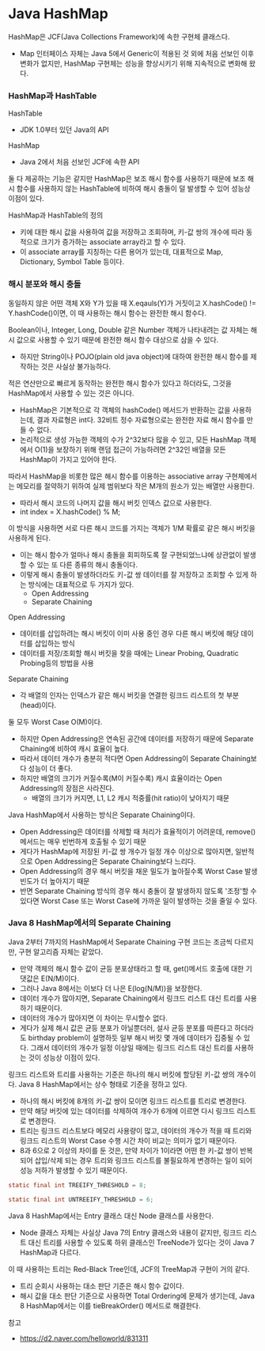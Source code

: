 # Java HashMap

HashMap은 JCF(Java Collections Framework)에 속한 구현체 클래스다.
* Map 인터페이스 자체는 Java 5에서 Generic이 적용된 것 외에 처음 선보인 이후 변화가 없지만, HashMap 구현체는 성능을 향상시키기 위해 지속적으로 변화해 왔다.

### HashMap과 HashTable
HashTable
* JDK 1.0부터 있던 Java의 API

HashMap
* Java 2에서 처음 선보인 JCF에 속한 API

둘 다 제공하는 기능은 같지만 HashMap은 보조 해시 함수를 사용하기 때문에 보조 해시 함수를 사용하지 않는 HashTable에 비하여 해시 충돌이 덜 발생할 수 있어 성능상 이점이 있다.

HashMap과 HashTable의 정의
* 키에 대한 해시 값을 사용하여 값을 저장하고 조회하며, 키-값 쌍의 개수에 따라 동적으로 크기가 증가하는 associate array라고 할 수 있다.
* 이 associate array를 지칭하는 다른 용어가 있는데, 대표적으로 Map, Dictionary, Symbol Table 등이다.

### 해시 분포와 해시 충돌
동일하지 않은 어떤 객체 X와 Y가 있을 때 X.eqauls(Y)가 거짓이고 X.hashCode() != Y.hashCode()이면, 이 때 사용하는 해시 함수는 완전한 해시 함수다.

Boolean이나, Integer, Long, Double 같은 Number 객체가 나타내려는 값 자체는 해시 값으로 사용할 수 있기 때문에 완전한 해시 함수 대상으로 삼을 수 있다.
* 하지만 String이나 POJO(plain old java object)에 대하여 완전한 해시 함수를 제작하는 것은 사실상 불가능하다.

적은 연산만으로 빠르게 동작하는 완전한 해시 함수가 있다고 하더라도, 그것을 HashMap에서 사용할 수 있는 것은 아니다.
* HashMap은 기본적으로 각 객체의 hashCode() 메서드가 반환하는 값을 사용하는데, 결과 자료형은 int다. 32비트 정수 자료형으로는 완전한 자료 해시 함수를 만들 수 없다.
* 논리적으로 생성 가능한 객체의 수가 2^32보다 많을 수 있고, 모든 HashMap 객체에서 O(1)을 보장하기 위해 랜덤 접근이 가능하려면 2^32인 배열을 모든 HashMap이 가지고 있어야 한다.

따라서 HashMap을 비롯한 많은 해시 함수를 이용하는 associative array 구현체에서는 메모리를 절약하기 위하여 실제 범위보다 작은 M개의 원소가 있는 배열만 사용한다.
* 따라서 해시 코드의 나머지 값을 해시 버킷 인덱스 값으로 사용한다.
* int index = X.hashCode() % M;

이 방식을 사용하면 서로 다른 해시 코드를 가지는 객체가 1/M 확률로 같은 해시 버킷을 사용하게 된다.
* 이는 해시 함수가 얼마나 해시 충돌을 회피하도록 잘 구현되었느냐에 상관없이 발생할 수 있는 또 다른 종류의 해시 충돌이다.
* 이렇게 해시 충돌이 발생하더라도 키-값 쌍 데이터를 잘 저장하고 조회할 수 있게 하는 방식에는 대표적으로 두 가지가 있다.
    * Open Addressing
    * Separate Chaining

Open Addressing
* 데이터를 삽입하려는 해시 버킷이 이미 사용 중인 경우 다른 해시 버킷에 해당 데이터를 삽입하는 방식
* 데이터를 저장/조회할 해시 버킷을 찾을 때에는 Linear Probing, Quadratic Probing등의 방법을 사용

Separate Chaining
* 각 배열의 인자는 인덱스가 같은 해시 버킷을 연결한 링크드 리스트의 첫 부분(head)이다.

둘 모두 Worst Case O(M)이다.
* 하지만 Open Addressing은 연속된 공간에 데이터를 저장하기 때문에 Separate Chaining에 비하여 캐시 효율이 높다.
* 따라서 데이터 개수가 충분히 적다면 Open Addressing이 Separate Chaining보다 성능이 더 좋다.
* 하지만 배열의 크기가 커질수록(M이 커질수록) 캐시 효율이라는 Open Addressing의 장점은 사라진다.
    * 배열의 크기가 커지면, L1, L2 캐시 적중률(hit ratio)이 낮아지기 때문

Java HashMap에서 사용하는 방식은 Separate Chaining이다.
* Open Addressing은 데이터를 삭제할 때 처리가 효율적이기 어려운데, remove() 메서드는 매우 빈번하게 호출될 수 있기 때문
* 게다가 HashMap에 저장된 키-값 쌍 개수가 일정 개수 이상으로 많아지면, 일반적으로 Open Addressing은 Separate Chaining보다 느리다.
* Open Addressing의 경우 해시 버킷을 채운 밀도가 높아질수록 Worst Case 발생 빈도가 더 높아지기 때문
* 반면 Separate Chaining 방식의 경우 해시 충돌이 잘 발생하지 않도록 '조정'할 수 있다면 Worst Case 또는 Worst Case에 가까운 일이 발생하는 것을 줄일 수 있다.

### Java 8 HashMap에서의 Separate Chaining
Java 2부터 7까지의 HashMap에서 Separate Chaining 구현 코드는 조금씩 다르지만, 구현 알고리즘 자체는 같았다.
* 만약 객체의 해시 함수 값이 균등 분포상태라고 할 때, get()메서드 호출에 대한 기댓값은 E(N/M)이다.
* 그러나 Java 8에서는 이보다 더 나은 E(log(N/M))을 보장한다.
* 데이터 개수가 많아지면, Separate Chaining에서 링크드 리스트 대신 트리를 사용하기 때문이다.
* 데이터의 개수가 많아지면 이 차이는 무시할수 없다.
* 게다가 실제 해시 값은 균등 분포가 아닐뿐더러, 설사 균등 분포를 따른다고 하더라도 birthday problem이 설명하듯 일부 해시 버킷 몇 개에 데이터가 집중될 수 있다. 그래서 데이터의 개수가 일정 이상일 때에는 링크드 리스트 대신 트리를 사용하는 것이 성능상 이점이 있다.

링크드 리스트와 트리를 사용하는 기준은 하나의 해시 버킷에 할당된 키-값 쌍의 개수이다. Java 8 HashMap에서는 상수 형태로 기준을 정하고 있다.
* 하나의 해시 버킷에 8개의 키-값 쌍이 모이면 링크드 리스트를 트리로 변경한다.
* 만약 해당 버킷에 있는 데이터를 삭제하여 개수가 6개에 이르면 다시 링크드 리스트로 변경한다.
* 트리는 링크드 리스트보다 메모리 사용량이 많고, 데이터의 개수가 적을 때 트리와 링크드 리스트의 Worst Case 수행 시간 차이 비교는 의미가 없기 때문이다.
* 8과 6으로 2 이상의 차이를 둔 것은, 만약 차이가 1이라면 어떤 한 키-값 쌍이 반복되어 삽입/삭제 되는 경우 트리와 링크드 리스트를 불필요하게 변경하는 일이 되어 성능 저하가 발생할 수 있기 때문이다.

``` java
static final int TREEIFY_THRESHOLD = 8;

static final int UNTREEIFY_THRESHOLD = 6;
```

Java 8 HashMap에서는 Entry 클래스 대신 Node 클래스를 사용한다.
* Node 클래스 자체는 사실상 Java 7의 Entry 클래스와 내용이 같지만, 링크드 리스트 대신 트리를 사용할 수 있도록 하위 클래스인 TreeNode가 있다는 것이 Java 7 HashMap과 다르다.

이 때 사용하는 트리는 Red-Black Tree인데, JCF의 TreeMap과 구현이 거의 같다.
* 트리 순회시 사용하는 대소 판단 기준은 해시 함수 값이다.
* 해시 값을 대소 판단 기준으로 사용하면 Total Ordering에 문제가 생기는데, Java 8 HashMap에서는 이를 tieBreakOrder() 메서드로 해결한다.

참고
* https://d2.naver.com/helloworld/831311




















